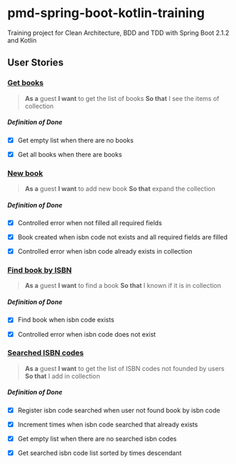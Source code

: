 # pmd-spring-boot-kotlin-training

Training project for Clean Architecture, BDD and TDD with Spring Boot 2.1.2 and Kotlin

## User Stories

### [Get books](https://github.com/pasmontesinos/pmd-spring-boot-kotlin-training/blob/master/src/test/resources/features/get_books.feature)
> **As a** guest **I want** to get the list of books **So that** I see the items of collection

##### Definition of Done
- [x] Get empty list when there are no books
- [x] Get all books when there are books


### [New book](https://github.com/pasmontesinos/pmd-spring-boot-kotlin-training/blob/master/src/test/resources/features/new_book.feature)
> **As a** guest **I want** to add new book **So that** expand the collection

##### Definition of Done
- [x] Controlled error when not filled all required fields
- [x] Book created when isbn code not exists and all required fields are filled 
- [x] Controlled error when isbn code already exists in collection


### [Find book by ISBN](https://github.com/pasmontesinos/pmd-spring-boot-kotlin-training/blob/master/src/test/resources/features/find_book_by_isbn.feature)
> **As a** guest **I want** to find a book **So that** I known if it is in collection

##### Definition of Done
- [x] Find book when isbn code exists
- [x] Controlled error when isbn code does not exist


### [Searched ISBN codes](https://github.com/pasmontesinos/pmd-spring-boot-kotlin-training/blob/master/src/test/resources/features/searched_isbn_codes.feature)
> **As a** guest **I want** to get the list of ISBN codes not founded by users **So that** I add in collection

##### Definition of Done
- [x] Register isbn code searched when user not found book by isbn code
- [x] Increment times when isbn code searched that already exists
- [x] Get empty list when there are no searched isbn codes
- [X] Get searched isbn code list sorted by times descendant





